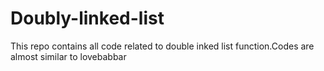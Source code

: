 # Doubly-linked-list
This repo contains all code related to double inked list function.Codes are almost similar to lovebabbar
